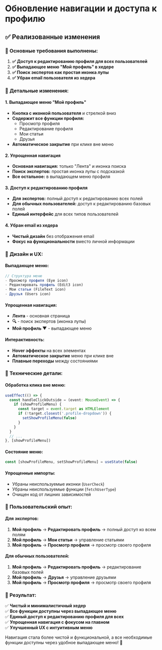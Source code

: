 # Обновление навигации и доступа к профилю

## ✅ Реализованные изменения

### 🎯 **Основные требования выполнены:**

1. **✅ Доступ к редактированию профиля для всех пользователей**
2. **✅ Выпадающее меню "Мой профиль" в хедере**
3. **✅ Поиск экспертов как простая иконка лупы**
4. **✅ Убран email пользователя из хедера**

### 🔧 **Детальные изменения:**

#### **1. Выпадающее меню "Мой профиль"**
- **Кнопка с иконкой пользователя** и стрелкой вниз
- **Содержит все функции профиля:**
  - Просмотр профиля
  - Редактирование профиля
  - Мои статьи
  - Друзья
- **Автоматическое закрытие** при клике вне меню

#### **2. Упрощенная навигация**
- **Основная навигация:** только "Лента" и иконка поиска
- **Поиск экспертов:** простая иконка лупы с подсказкой
- **Все остальное:** в выпадающем меню профиля

#### **3. Доступ к редактированию профиля**
- **Для экспертов:** полный доступ к редактированию всех полей
- **Для обычных пользователей:** доступ к редактированию базовых полей
- **Единый интерфейс** для всех типов пользователей

#### **4. Убран email из хедера**
- **Чистый дизайн** без отображения email
- **Фокус на функциональности** вместо личной информации

### 🎨 **Дизайн и UX:**

#### **Выпадающее меню:**
```typescript
// Структура меню
- Просмотр профиля (Eye icon)
- Редактировать профиль (Edit3 icon)  
- Мои статьи (FileText icon)
- Друзья (Users icon)
```

#### **Упрощенная навигация:**
- **Лента** - основная страница
- **🔍** - поиск экспертов (иконка лупы)
- **Мой профиль ▼** - выпадающее меню

#### **Интерактивность:**
- **Hover эффекты** на всех элементах
- **Автоматическое закрытие** меню при клике вне
- **Плавные переходы** между состояниями

### 🔧 **Технические детали:**

#### **Обработка клика вне меню:**
```typescript
useEffect(() => {
  const handleClickOutside = (event: MouseEvent) => {
    if (showProfileMenu) {
      const target = event.target as HTMLElement
      if (!target.closest('.profile-dropdown')) {
        setShowProfileMenu(false)
      }
    }
  }
  // ...
}, [showProfileMenu])
```

#### **Состояние меню:**
```typescript
const [showProfileMenu, setShowProfileMenu] = useState(false)
```

#### **Упрощенные импорты:**
- Убраны неиспользуемые иконки (`UserCheck`)
- Убраны неиспользуемые функции (`fetchUserType`)
- Очищен код от лишних зависимостей

### 📱 **Пользовательский опыт:**

#### **Для экспертов:**
1. **Мой профиль** → **Редактировать профиль** → полный доступ ко всем полям
2. **Мой профиль** → **Мои статьи** → управление статьями
3. **Мой профиль** → **Просмотр профиля** → просмотр своего профиля

#### **Для обычных пользователей:**
1. **Мой профиль** → **Редактировать профиль** → редактирование базовых полей
2. **Мой профиль** → **Друзья** → управление друзьями
3. **Мой профиль** → **Просмотр профиля** → просмотр своего профиля

### 🎯 **Результат:**

✅ **Чистый и минималистичный хедер**  
✅ **Все функции доступны через выпадающее меню**  
✅ **Единый доступ к редактированию профиля для всех**  
✅ **Упрощенная навигация с фокусом на главном**  
✅ **Улучшенный UX с интуитивным меню**  

Навигация стала более чистой и функциональной, а все необходимые функции доступны через удобное выпадающее меню! 🚀
